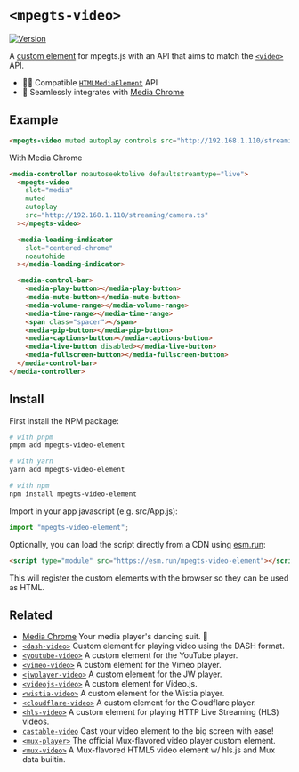 # `<mpegts-video>`

[![Version](https://img.shields.io/npm/v/mpegts-video-element?style=flat-square)](https://www.npmjs.com/package/mpegts-video-element)

A [custom element](https://developer.mozilla.org/en-US/docs/Web/Web_Components/Using_custom_elements)
for mpegts.js with an API that aims to match the
[`<video>`](https://developer.mozilla.org/en-US/docs/Web/HTML/Element/video) API.

- 🏄‍♂️ Compatible [`HTMLMediaElement`](https://developer.mozilla.org/en-US/docs/Web/API/HTMLMediaElement) API
- 🕺 Seamlessly integrates with [Media Chrome](https://github.com/muxinc/media-chrome)

## Example

<!-- prettier-ignore -->
```html
<mpegts-video muted autoplay controls src="http://192.168.1.110/streaming/camera.ts"></mpegts-video>
```

With Media Chrome

```html
<media-controller noautoseektolive defaultstreamtype="live">
  <mpegts-video
    slot="media"
    muted
    autoplay
    src="http://192.168.1.110/streaming/camera.ts"
  ></mpegts-video>

  <media-loading-indicator
    slot="centered-chrome"
    noautohide
  ></media-loading-indicator>

  <media-control-bar>
    <media-play-button></media-play-button>
    <media-mute-button></media-mute-button>
    <media-volume-range></media-volume-range>
    <media-time-range></media-time-range>
    <span class="spacer"></span>
    <media-pip-button></media-pip-button>
    <media-captions-button></media-captions-button>
    <media-live-button disabled></media-live-button>
    <media-fullscreen-button></media-fullscreen-button>
  </media-control-bar>
</media-controller>
```

## Install

First install the NPM package:

```bash
# with pnpm
pmpm add mpegts-video-element

# with yarn
yarn add mpegts-video-element

# with npm
npm install mpegts-video-element
```

Import in your app javascript (e.g. src/App.js):

```js
import "mpegts-video-element";
```

Optionally, you can load the script directly from a CDN using [esm.run](https://esm.run/):

<!-- prettier-ignore -->
```html
<script type="module" src="https://esm.run/mpegts-video-element"></script>
```

This will register the custom elements with the browser so they can be used as HTML.

## Related

- [Media Chrome](https://github.com/muxinc/media-chrome) Your media player's dancing suit. 🕺
- [`<dash-video>`](https://github.com/luwes/dash-video-element) Custom element for playing video using the DASH format.
- [`<youtube-video>`](https://github.com/muxinc/youtube-video-element) A custom element for the YouTube player.
- [`<vimeo-video>`](https://github.com/luwes/vimeo-video-element) A custom element for the Vimeo player.
- [`<jwplayer-video>`](https://github.com/luwes/jwplayer-video-element) A custom element for the JW player.
- [`<videojs-video>`](https://github.com/luwes/videojs-video-element) A custom element for Video.js.
- [`<wistia-video>`](https://github.com/luwes/wistia-video-element) A custom element for the Wistia player.
- [`<cloudflare-video>`](https://github.com/luwes/cloudflare-video-element) A custom element for the Cloudflare player.
- [`<hls-video>`](https://github.com/muxinc/hls-video-element) A custom element for playing HTTP Live Streaming (HLS) videos.
- [`castable-video`](https://github.com/muxinc/castable-video) Cast your video element to the big screen with ease!
- [`<mux-player>`](https://github.com/muxinc/elements/tree/main/packages/mux-player) The official Mux-flavored video player custom element.
- [`<mux-video>`](https://github.com/muxinc/elements/tree/main/packages/mux-video) A Mux-flavored HTML5 video element w/ hls.js and Mux data builtin.
